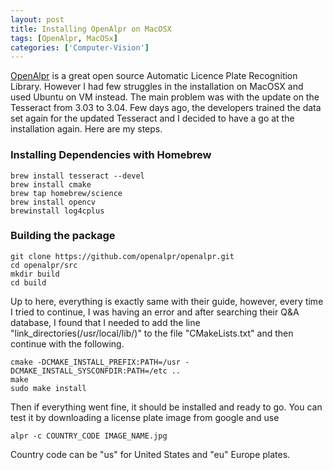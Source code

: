 ```yaml
---
layout: post
title: Installing OpenAlpr on MacOSX
tags: [OpenAlpr, MacOSx]
categories: ['Computer-Vision']
---
```


[OpenAlpr](https://github.com/openalpr/openalpr) is a great open source Automatic Licence Plate Recognition Library. However I had few struggles in the installation on MacOSX and used Ubuntu on VM instead. The main problem was with the update on the Tesseract from 3.03 to 3.04. Few days ago, the developers trained the data set again for the updated Tesseract and I decided to have a go at the installation again. Here are my steps.

### Installing Dependencies with Homebrew
    brew install tesseract --devel
    brew install cmake
    brew tap homebrew/science
    brew install opencv
    brewinstall log4cplus

### Building the package
    git clone https://github.com/openalpr/openalpr.git
    cd openalpr/src
    mkdir build
    cd build

Up to here, everything is exactly same with their guide, however, every time I tried to continue, I was having an error and after searching their Q&A database, I found that I needed to add the line "link_directories(/usr/local/lib/)" to the file "CMakeLists.txt" and then continue with the following.

    cmake -DCMAKE_INSTALL_PREFIX:PATH=/usr -DCMAKE_INSTALL_SYSCONFDIR:PATH=/etc ..
    make
    sudo make install

Then if everything went fine, it should be installed and ready to go. You can test it by downloading a license plate image from google and use

    alpr -c COUNTRY_CODE IMAGE_NAME.jpg

Country code can be "us" for United States and "eu" Europe plates.
